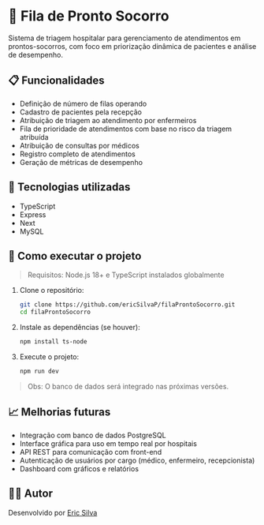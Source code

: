 # 🏥 Fila de Pronto Socorro

Sistema de triagem hospitalar para gerenciamento de atendimentos em prontos-socorros, com foco em priorização dinâmica de pacientes e análise de desempenho.

## 📋 Funcionalidades

* Definição de número de filas operando
* Cadastro de pacientes pela recepção
* Atribuição de triagem ao atendimento por enfermeiros
* Fila de prioridade de atendimentos com base no risco da triagem atribuída
* Atribuição de consultas por médicos
* Registro completo de atendimentos
* Geração de métricas de desempenho

## 🧰 Tecnologias utilizadas

* TypeScript
* Express
* Next
* MySQL

## 🚀 Como executar o projeto

> Requisitos: Node.js 18+ e TypeScript instalados globalmente

1. Clone o repositório:

   ```bash
   git clone https://github.com/ericSilvaP/filaProntoSocorro.git
   cd filaProntoSocorro
   ```

2. Instale as dependências (se houver):

   ```bash
   npm install ts-node
   ```

3. Execute o projeto:

   ```bash
   npm run dev
   ```

> Obs: O banco de dados será integrado nas próximas versões.

## 📈 Melhorias futuras

* Integração com banco de dados PostgreSQL
* Interface gráfica para uso em tempo real por hospitais
* API REST para comunicação com front-end
* Autenticação de usuários por cargo (médico, enfermeiro, recepcionista)
* Dashboard com gráficos e relatórios

## 🧑‍💻 Autor

Desenvolvido por [Eric Silva](https://github.com/ericSilvaP)
